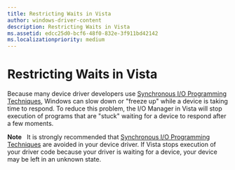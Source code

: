 ```yaml
---
title: Restricting Waits in Vista
author: windows-driver-content
description: Restricting Waits in Vista
ms.assetid: edcc25d0-bcf6-48f0-832e-3f911bd42142
ms.localizationpriority: medium
---
```


# Restricting Waits in Vista


Because many device driver developers use [Synchronous I/O Programming Techniques](synchronous-i-o-programming.md), Windows can slow down or "freeze up" while a device is taking time to respond. To reduce this problem, the I/O Manager in Vista will stop execution of programs that are "stuck" waiting for a device to respond after a few moments.

**Note**   It is strongly recommended that [Synchronous I/O Programming Techniques](synchronous-i-o-programming.md) are avoided in your device driver. If Vista stops execution of your driver code because your driver is waiting for a device, your device may be left in an unknown state.

 

 

 





